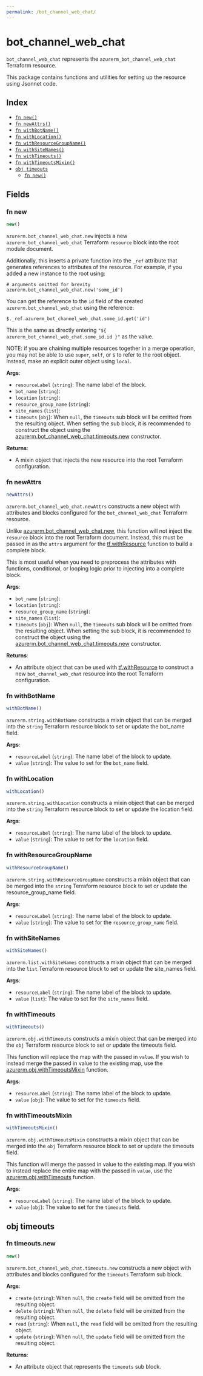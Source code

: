 ```yaml
---
permalink: /bot_channel_web_chat/
---
```


# bot_channel_web_chat

`bot_channel_web_chat` represents the `azurerm_bot_channel_web_chat` Terraform resource.



This package contains functions and utilities for setting up the resource using Jsonnet code.


## Index

* [`fn new()`](#fn-new)
* [`fn newAttrs()`](#fn-newattrs)
* [`fn withBotName()`](#fn-withbotname)
* [`fn withLocation()`](#fn-withlocation)
* [`fn withResourceGroupName()`](#fn-withresourcegroupname)
* [`fn withSiteNames()`](#fn-withsitenames)
* [`fn withTimeouts()`](#fn-withtimeouts)
* [`fn withTimeoutsMixin()`](#fn-withtimeoutsmixin)
* [`obj timeouts`](#obj-timeouts)
  * [`fn new()`](#fn-timeoutsnew)

## Fields

### fn new

```ts
new()
```


`azurerm.bot_channel_web_chat.new` injects a new `azurerm_bot_channel_web_chat` Terraform `resource`
block into the root module document.

Additionally, this inserts a private function into the `_ref` attribute that generates references to attributes of the
resource. For example, if you added a new instance to the root using:

    # arguments omitted for brevity
    azurerm.bot_channel_web_chat.new('some_id')

You can get the reference to the `id` field of the created `azurerm.bot_channel_web_chat` using the reference:

    $._ref.azurerm_bot_channel_web_chat.some_id.get('id')

This is the same as directly entering `"${ azurerm_bot_channel_web_chat.some_id.id }"` as the value.

NOTE: if you are chaining multiple resources together in a merge operation, you may not be able to use `super`, `self`,
or `$` to refer to the root object. Instead, make an explicit outer object using `local`.

**Args**:
  - `resourceLabel` (`string`): The name label of the block.
  - `bot_name` (`string`): 
  - `location` (`string`): 
  - `resource_group_name` (`string`): 
  - `site_names` (`list`): 
  - `timeouts` (`obj`):  When `null`, the `timeouts` sub block will be omitted from the resulting object. When setting the sub block, it is recommended to construct the object using the [azurerm.bot_channel_web_chat.timeouts.new](#fn-botchannelwebchattimeoutsnew) constructor.

**Returns**:
- A mixin object that injects the new resource into the root Terraform configuration.


### fn newAttrs

```ts
newAttrs()
```


`azurerm.bot_channel_web_chat.newAttrs` constructs a new object with attributes and blocks configured for the `bot_channel_web_chat`
Terraform resource.

Unlike [azurerm.bot_channel_web_chat.new](#fn-botchannelwebchatnew), this function will not inject the `resource`
block into the root Terraform document. Instead, this must be passed in as the `attrs` argument for the
[tf.withResource](https://github.com/tf-libsonnet/core/tree/main/docs#fn-withresource) function to build a complete block.

This is most useful when you need to preprocess the attributes with functions, conditional, or looping logic prior to
injecting into a complete block.

**Args**:
  - `bot_name` (`string`): 
  - `location` (`string`): 
  - `resource_group_name` (`string`): 
  - `site_names` (`list`): 
  - `timeouts` (`obj`):  When `null`, the `timeouts` sub block will be omitted from the resulting object. When setting the sub block, it is recommended to construct the object using the [azurerm.bot_channel_web_chat.timeouts.new](#fn-botchannelwebchattimeoutsnew) constructor.

**Returns**:
  - An attribute object that can be used with [tf.withResource](https://github.com/tf-libsonnet/core/tree/main/docs#fn-withresource) to construct a new `bot_channel_web_chat` resource into the root Terraform configuration.


### fn withBotName

```ts
withBotName()
```

`azurerm.string.withBotName` constructs a mixin object that can be merged into the `string`
Terraform resource block to set or update the bot_name field.



**Args**:
  - `resourceLabel` (`string`): The name label of the block to update.
  - `value` (`string`): The value to set for the `bot_name` field.


### fn withLocation

```ts
withLocation()
```

`azurerm.string.withLocation` constructs a mixin object that can be merged into the `string`
Terraform resource block to set or update the location field.



**Args**:
  - `resourceLabel` (`string`): The name label of the block to update.
  - `value` (`string`): The value to set for the `location` field.


### fn withResourceGroupName

```ts
withResourceGroupName()
```

`azurerm.string.withResourceGroupName` constructs a mixin object that can be merged into the `string`
Terraform resource block to set or update the resource_group_name field.



**Args**:
  - `resourceLabel` (`string`): The name label of the block to update.
  - `value` (`string`): The value to set for the `resource_group_name` field.


### fn withSiteNames

```ts
withSiteNames()
```

`azurerm.list.withSiteNames` constructs a mixin object that can be merged into the `list`
Terraform resource block to set or update the site_names field.



**Args**:
  - `resourceLabel` (`string`): The name label of the block to update.
  - `value` (`list`): The value to set for the `site_names` field.


### fn withTimeouts

```ts
withTimeouts()
```

`azurerm.obj.withTimeouts` constructs a mixin object that can be merged into the `obj`
Terraform resource block to set or update the timeouts field.

This function will replace the map with the passed in `value`. If you wish to instead merge the
passed in value to the existing map, use the [azurerm.obj.withTimeoutsMixin](TODO) function.

**Args**:
  - `resourceLabel` (`string`): The name label of the block to update.
  - `value` (`obj`): The value to set for the `timeouts` field.


### fn withTimeoutsMixin

```ts
withTimeoutsMixin()
```

`azurerm.obj.withTimeoutsMixin` constructs a mixin object that can be merged into the `obj`
Terraform resource block to set or update the timeouts field.

This function will merge the passed in value to the existing map. If you wish
to instead replace the entire map with the passed in `value`, use the [azurerm.obj.withTimeouts](TODO)
function.


**Args**:
  - `resourceLabel` (`string`): The name label of the block to update.
  - `value` (`obj`): The value to set for the `timeouts` field.


## obj timeouts



### fn timeouts.new

```ts
new()
```


`azurerm.bot_channel_web_chat.timeouts.new` constructs a new object with attributes and blocks configured for the `timeouts`
Terraform sub block.



**Args**:
  - `create` (`string`):  When `null`, the `create` field will be omitted from the resulting object.
  - `delete` (`string`):  When `null`, the `delete` field will be omitted from the resulting object.
  - `read` (`string`):  When `null`, the `read` field will be omitted from the resulting object.
  - `update` (`string`):  When `null`, the `update` field will be omitted from the resulting object.

**Returns**:
  - An attribute object that represents the `timeouts` sub block.
